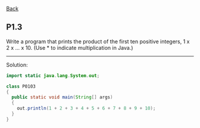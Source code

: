 [Back](../README.md)

## P1.3

Write a program that prints the product of the first ten positive integers, 1 x 2 x ... x 10. (Use * to indicate multiplication in Java.)

---

Solution:

```java
import static java.lang.System.out;

class P0103 
{
  public static void main(String[] args) 
  {
    out.println(1 + 2 + 3 + 4 + 5 + 6 + 7 + 8 + 9 + 10);
  }
}
```